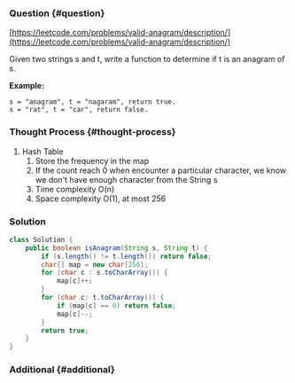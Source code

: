 ### Question {#question}

[https://leetcode.com/problems/valid-anagram/description/](https://leetcode.com/problems/valid-anagram/description/)

Given two strings s and t, write a function to determine if t is an anagram of s.

**Example:**

```
s = "anagram", t = "nagaram", return true.
s = "rat", t = "car", return false.
```

### Thought Process {#thought-process}

1. Hash Table
   1. Store the frequency in the map
   2. If the count reach 0 when encounter a particular character, we know we don't have enough character from the String s
   3. Time complexity O\(n\)
   4. Space complexity O\(1\), at most 256

### Solution

```java
class Solution {
    public boolean isAnagram(String s, String t) {
        if (s.length() != t.length()) return false;
        char[] map = new char[256];
        for (char c : s.toCharArray()) {
            map[c]++;
        }
        for (char c: t.toCharArray()) {
            if (map[c] == 0) return false;
            map[c]--;
        }
        return true;
    }
}
```

### Additional {#additional}



